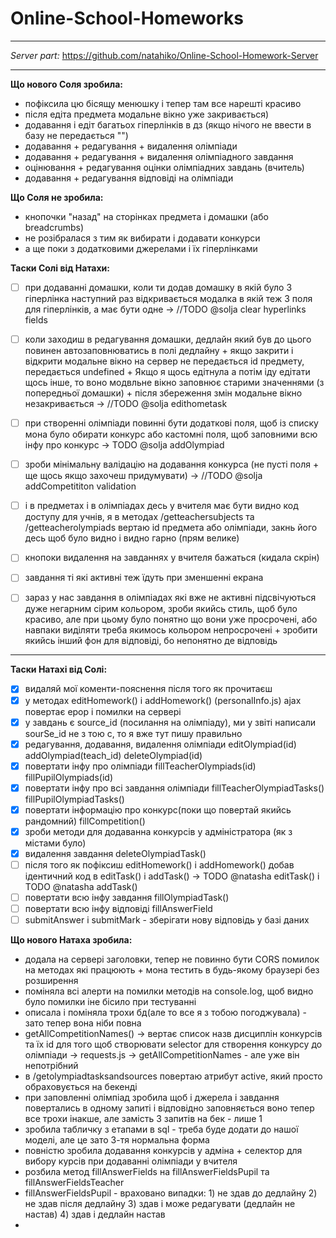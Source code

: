 # Online-School-Homeworks
---
*Server part:* https://github.com/natahiko/Online-School-Homework-Server

---

**Що нового Соля зробила:**
- пофіксила цю бісящу менюшку і тепер там все нарешті красиво
- після едіта предмета модальне вікно уже закривається)
- додавання і едіт багатьох гіперлінків в дз (якщо нічого не ввести в базу не передається "")
- додавання + редагування + видалення олімпіади
- додавання + редагування + видалення олімпіадного завдання
- оцінювання + редагування оцінки олімпіадних завдань (вчитель)
- додавання + редагування відповіді на олімпіади


**Що Соля не зробила:**
- кнопочки "назад" на сторінках предмета і домашки (або breadcrumbs)
- не розібралася з тим як вибирати і додавати конкурси
- а ще поки з додатковими джерелами і їх гіперлінками

**Таски Солі від Натахи:**
- [ ] при додаванні домашки, коли ти додав домашку в якій було 3 гіперлінка наступний раз відкривається модалка в якій теж 3 поля для гіперлінків, а має бути одне -> //TODO @solja clear hyperlinks fields

- [ ] коли заходиш в редагування домашки, дедлайн який був до цього повинен автозаповнюватись в полі дедлайну + якщо закрити і відкрити модальне вікно на сервер не передається id предмету, передається undefined + Якщо я щось едітнула а потім іду едітати щось інше, то воно модвльне вікно заповнює старими значеннями (з попередньої домашки) + після збереження змін модальне вікно незакривається -> //TODO @solja edithometask

- [ ] при створенні олімпіади повинні бути додаткові поля, щоб із списку мона було обирати конкурс або кастомні поля, щоб заповними всю інфу про конкурс -> TODO @solja addOlympiad

- [ ] зроби мінімальну валідацію на додавання конкурса (не пусті поля + ще щось якщо захочеш придумувати) -> //TODO @solja addCompetititon validation

- [ ] і в предметах і в олімпіадах десь у вчителя має бути видно код доступу для учнів, я в методах /getteachersubjects та /getteacherolympiads вертаю id предмета або олімпіади, закнь його десь щоб було видно і видно гарно (прям велике)

- [ ] кнопоки видалення на завданнях у вчителя бажаться (кидала скрін)
- [ ] завдання ті які активні теж їдуть при зменшенні екрана
- [ ] зараз у нас завдання в олімпіадах які вже не активні підсвічуються дуже негарним сірим кольором, зроби якийсь стиль, щоб було красиво, але при цьому було понятно що вони уже просрочені, або навпаки виділяти треба якимось кольором непросрочені + зробити якийсь інший фон для відповіді, бо непонятно де відповідь
---

**Таски Натахі від Солі:**
- [x] видаляй мої коменти-пояснення після того як прочитаєш
- [x] у методах editHomework() i addHomework() (personalInfo.js) ajax повертає ерор і помилки на сервері
- [x] у завдань є source_id (посилання на олімпіаду), ми у звіті написали sourSe_id не з тою с, то я вже тут пишу правильно
- [x] редагування, додавання, видалення олімпіади editOlympiad(id) addOlympiad(teach_id) deleteOlympiad(id)
- [x] повертати інфу про олімпіади fillTeacherOlympiads(id) fillPupilOlympiads(id)
- [x] повертати інфу про всі завдання олімпіади fillTeacherOlympiadTasks() fillPupilOlympiadTasks()
- [x] повертати інформацію про конкурс(поки що повертай якийсь рандомний) fillCompetition()
- [x] зроби методи для додаванна конкурсів у адміністратора (як з містами було)
- [x] видалення завдання deleteOlympiadTask()
- [ ] після того як пофіксиш editHomework() i addHomework() добав ідентичний код в editTask() i addTask() -> TODO @natasha editTask()  i TODO @natasha addTask()
- [ ] повертати всю інфу завдання fillOlympiadTask()
- [ ] повертати всю інфу відповіді fillAnswerField
- [ ] submitAnswer i submitMark - зберігати нову відповідь у базі даних

**Що нового Натаха зробила:**
* додала на сервері заголовки, тепер не повинно бути CORS помилок на методах які працюють + мона тестить в будь-якому браузері без розширення
* поміняла всі алерти на помилки методів на console.log, щоб видно було помилки іне бісило при тестуванні
* описала і поміняла трохи бд(але то все я з тобою погоджувала) - зато тепер вона ніби повна
* getAllCompetitionNames() -> вертає список назв дисциплін конкурсів та їх id для того щоб створювати selector для створення конкурсу до олімпіади -> requests.js -> getAllCompetitionNames - але уже він непотрібний
* в /getolympiadtasksandsources повертаю атрибут active, який просто обраховується на бекенді
* при заповленні олімпіад зробила щоб і джерела і завдання повертались в одному запиті і відповідно заповняється воно тепер все трохи інакше, але замість 3 запитів на бек - лише 1
* зробила табличку з етапами в sql - треба буде додати до нашої моделі, але це зато 3-тя нормальна форма
* повністю зробила додавання конкурсів у адміна + селектор для вибору курсів при додаванні олімпіади у вчителя
* розбила метод fillAnswerFields на fillAnswerFieldsPupil та fillAnswerFieldsTeacher
* fillAnswerFieldsPupil  - враховано випадки:
        1) не здав до дедлайну
        2) не здав після дедлайну
        3) здав і може редагувати (дедлайн не настав)
        4) здав і дедлайн настав
* 